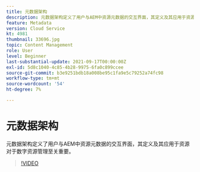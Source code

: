 ```yaml
---
title: 元数据架构
description: 元数据架构定义了用户与AEM中资源元数据的交互界面，其定义及其应用于资源对于数字资源管理至关重要。
feature: Metadata
version: Cloud Service
kt: 4981
thumbnail: 33696.jpg
topic: Content Management
role: User
level: Beginner
last-substantial-update: 2021-09-17T00:00:00Z
exl-id: 5d8c1040-4c85-4b28-9975-6fa0c899ccee
source-git-commit: b3e9251bdb18a008be95c1fa9e5c79252a74fc98
workflow-type: tm+mt
source-wordcount: '54'
ht-degree: 7%

---
```


# 元数据架构

元数据架构定义了用户与AEM中资源元数据的交互界面，其定义及其应用于资源对于数字资源管理至关重要。

>[!VIDEO](https://video.tv.adobe.com/v/33696?quality=12&learn=on)
